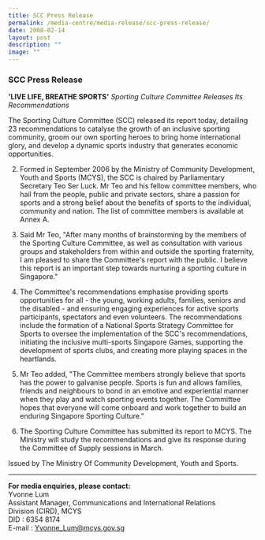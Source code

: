 ```yaml
---
title: SCC Press Release
permalink: /media-centre/media-release/scc-press-release/
date: 2008-02-14
layout: post
description: ""
image: ""
---
```

### **SCC Press Release**

**'LIVE LIFE, BREATHE SPORTS'**
_Sporting Culture Committee Releases Its Recommendations_

The Sporting Culture Committee (SCC) released its report today, detailing 23 recommendations to catalyse the growth of an inclusive sporting community, groom our own sporting heroes to bring home international glory, and develop a dynamic sports industry that generates economic opportunities.

2. Formed in September 2006 by the Ministry of Community Development, Youth and Sports (MCYS), the SCC is chaired by Parliamentary Secretary Teo Ser Luck. Mr Teo and his fellow committee members, who hail from the people, public and private sectors, share a passion for sports and a strong belief about the benefits of sports to the individual, community and nation. The list of committee members is available at Annex A.

3. Said Mr Teo, "After many months of brainstorming by the members of the Sporting Culture Committee, as well as consultation with various groups and stakeholders from within and outside the sporting fraternity, I am pleased to share the Committee's report with the public. I believe this report is an important step towards nurturing a sporting culture in Singapore."

4. The Committee's recommendations emphasise providing sports opportunities for all - the young, working adults, families, seniors and the disabled - and ensuring engaging experiences for active sports participants, spectators and even volunteers. The recommendations include the formation of a National Sports Strategy Committee for Sports to oversee the implementation of the SCC's recommendations, initiating the inclusive multi-sports Singapore Games, supporting the development of sports clubs, and creating more playing spaces in the heartlands.

5. Mr Teo added, "The Committee members strongly believe that sports has the power to galvanise people. Sports is fun and allows families, friends and neighbours to bond in an emotive and experiential manner when they play and watch sporting events together. The Committee hopes that everyone will come onboard and work together to build an enduring Singapore Sporting Culture."

6. The Sporting Culture Committee has submitted its report to MCYS. The Ministry will study the recommendations and give its response during the Committee of Supply sessions in March.

Issued by The Ministry Of Community Development, Youth and Sports.

---

**For media enquiries, please contact:**
<br>
Yvonne Lum
<br>
Assistant Manager, Communications and International Relations
<br>
Division (CIRD), MCYS
<br>
DID : 6354 8174
<br>
E-mail : [Yvonne_Lum@mcys.gov.sg](mailto:Yvonne_Lum@mcys.gov.sg)